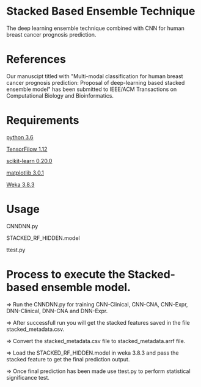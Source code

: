 # Stacked Based Ensemble Technique
The deep learning ensemble technique combined with CNN for human breast cancer prognosis prediction.

# References

Our manuscipt titled with "Multi-modal classification for human breast cancer prognosis prediction: Proposal of deep-learning based stacked ensemble model" has been submitted to IEEE/ACM Transactions on Computational Biology and Bioinformatics.

# Requirements
[python 3.6](https://www.python.org/downloads/)


[TensorFilow 1.12](https://www.tensorflow.org/install/)


[scikit-learn 0.20.0](http://scikit-learn.org/stable/)


[matplotlib 3.0.1](https://matplotlib.org/users/installing.html)


[Weka 3.8.3](https://www.cs.waikato.ac.nz/ml/weka/downloading.html)

# Usage
CNNDNN.py

STACKED_RF_HIDDEN.model

ttest.py

# Process to execute the Stacked-based ensemble model.

=>  Run the CNNDNN.py for training CNN-Clinical, CNN-CNA, CNN-Expr, DNN-Clinical, DNN-CNA and DNN-Expr.

=>  After successfull run you will get the stacked features saved in the file stacked_metadata.csv.

=>  Convert the stacked_metadata.csv file to stacked_metadata.arrf file.

=>  Load the STACKED_RF_HIDDEN.model in weka 3.8.3 and pass the stacked feature to get the final prediction output.

=>  Once final prediction has been made use ttest.py to perform statistical significance test.





